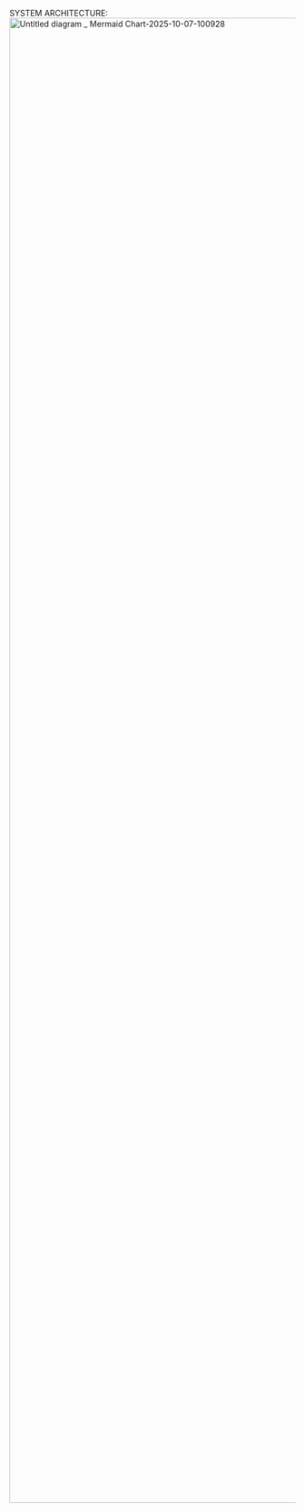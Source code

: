 SYSTEM ARCHITECTURE:
<img width="3840" height="2618" alt="Untitled diagram _ Mermaid Chart-2025-10-07-100928" src="https://github.com/user-attachments/assets/bab37178-52c4-4f6d-b4ac-1500230d0af5" />


